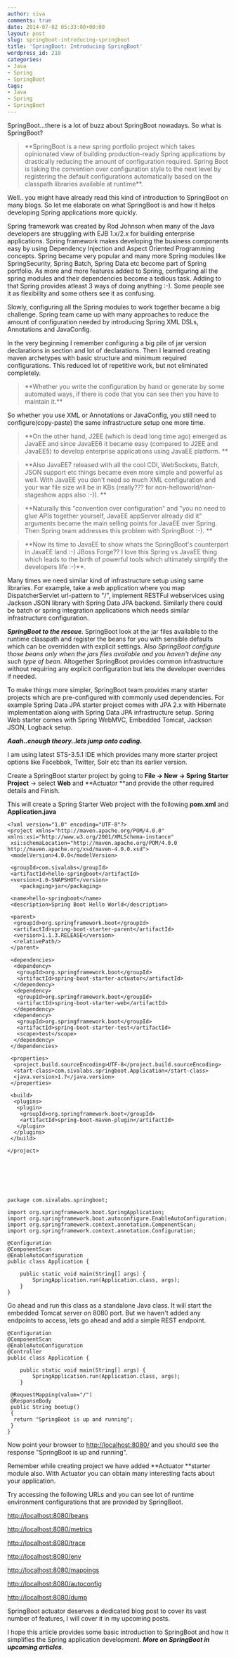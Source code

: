 ```yaml
---
author: siva
comments: true
date: 2014-07-02 05:33:00+00:00
layout: post
slug: springboot-introducing-springboot
title: 'SpringBoot: Introducing SpringBoot'
wordpress_id: 218
categories:
- Java
- Spring
- SpringBoot
tags:
- Java
- Spring
- SpringBoot
---
```


SpringBoot...there is a lot of buzz about SpringBoot nowadays. So what is SpringBoot?


<blockquote>**SpringBoot is a new spring portfolio project which takes opinionated view of building production-ready Spring applications by drastically reducing the amount of configuration required. Spring Boot is taking the convention over configuration style to the next level by registering the default configurations automatically based on the classpath libraries available at runtime**.</blockquote>


Well.. you might have already read this kind of introduction to SpringBoot on many blogs. So let me elaborate on what SpringBoot is and how it helps developing Spring applications more quickly.

Spring framework was created by Rod Johnson when many of the Java developers are struggling with EJB 1.x/2.x for building enterprise applications. Spring framework makes developing the business components easy by using Dependency Injection and Aspect Oriented Programming concepts. Spring became very popular and many more Spring modules like SpringSecurity, Spring Batch, Spring Data etc become part of Spring portfolio. As more and more features added to Spring, configuring all the spring modules and their dependencies become a tedious task. Adding to that Spring provides atleast 3 ways of doing anything :-). Some people see it as flexibility and some others see it as confusing.

Slowly, configuring all the Spring modules to work together became a big challenge. Spring team came up with many approaches to reduce the amount of configuration needed by introducing Spring XML DSLs, Annotations and JavaConfig.

In the very beginning I remember configuring a big pile of jar version declarations in <properties> section and lot of <dependency> declarations. Then I learned creating maven archetypes with basic structure and minimum required configurations. This reduced lot of repetitive work, but not eliminated completely.


<blockquote>**Whether you write the configuration by hand or generate by some automated ways, if there is code that you can see then you have to maintain it.**</blockquote>


So whether you use XML or Annotations or JavaConfig, you still need to configure(copy-paste) the same infrastructure setup one more time.


<blockquote>**On the other hand, J2EE (which is dead long time ago) emerged as JavaEE and since JavaEE6 it became easy (compared to J2EE and JavaEE5) to develop enterprise applications using JavaEE platform. **</blockquote>




<blockquote>**Also JavaEE7 released with all the cool CDI, WebSockets, Batch, JSON support etc things became even more simple and powerful as well. With JavaEE you don't need so much XML configuration and your war file size will be in KBs (really??? for non-helloworld/non-stageshow apps also :-)). **</blockquote>




<blockquote>**Naturally this "convention over configuration" and "you no need to glue APIs together yourself, JavaEE appServer already did it" arguments became the main selling points for JavaEE over Spring. Then Spring team addresses this problem with SpringBoot :-). **</blockquote>




<blockquote>**Now its time to JavaEE to show whats the SpringBoot's counterpart in JavaEE land :-) JBoss Forge?? I love this Spring vs JavaEE thing which leads to the birth of powerful tools which ultimately simplify the developers life :-)**.</blockquote>


Many times we need similar kind of infrastructure setup using same libraries. For example, take a web application where you map DispatcherServlet url-pattern to "/", implement RESTFul webservices using Jackson JSON library with Spring Data JPA backend. Similarly there could be batch or spring integration applications which needs similar infrastructure configuration.

**_SpringBoot to the rescue_**. SpringBoot look at the jar files available to the runtime classpath and register the beans for you with sensible defaults which can be overridden with explicit settings. Also _SpringBoot configure those beans only when the jars files available and you haven't define any such type of bean_. Altogether SpringBoot provides common infrastructure without requiring any explicit configuration but lets the developer overrides if needed.

To make things more simpler, SpringBoot team provides many starter projects which are pre-configured with commonly used dependencies. For example Spring Data JPA starter project comes with JPA 2.x with Hibernate implementation along with Spring Data JPA infrastructure setup. Spring Web starter comes with Spring WebMVC, Embedded Tomcat, Jackson JSON, Logback setup.

**_Aaah..enough theory..lets jump onto coding._**

I am using latest STS-3.5.1 IDE which provides many more starter project options like Facebbok, Twitter, Solr etc than its earlier version.

Create a SpringBoot starter project by going to **File -> New -> Spring Starter Project** -> select **Web** and **Actuator **and provide the other required details and Finish.


This will create a Spring Starter Web project with the following **pom.xml** and **Application.java**




    
    
    <?xml version="1.0" encoding="UTF-8"?>
    <project xmlns="http://maven.apache.org/POM/4.0.0" xmlns:xsi="http://www.w3.org/2001/XMLSchema-instance"
     xsi:schemaLocation="http://maven.apache.org/POM/4.0.0 http://maven.apache.org/xsd/maven-4.0.0.xsd">
     <modelVersion>4.0.0</modelVersion>
    
     <groupId>com.sivalabs</groupId>
     <artifactId>hello-springboot</artifactId>
     <version>1.0-SNAPSHOT</version>
        <packaging>jar</packaging>
    
     <name>hello-springboot</name>
     <description>Spring Boot Hello World</description>
    
     <parent>
      <groupId>org.springframework.boot</groupId>
      <artifactId>spring-boot-starter-parent</artifactId>
      <version>1.1.3.RELEASE</version>
      <relativePath/>
     </parent>
    
     <dependencies>
      <dependency>
       <groupId>org.springframework.boot</groupId>
       <artifactId>spring-boot-starter-actuator</artifactId>
      </dependency>
      <dependency>
       <groupId>org.springframework.boot</groupId>
       <artifactId>spring-boot-starter-web</artifactId>
      </dependency>
      <dependency>
       <groupId>org.springframework.boot</groupId>
       <artifactId>spring-boot-starter-test</artifactId>
       <scope>test</scope>
      </dependency>  
     </dependencies>
    
     <properties>
      <project.build.sourceEncoding>UTF-8</project.build.sourceEncoding>
      <start-class>com.sivalabs.springboot.Application</start-class>
      <java.version>1.7</java.version>
     </properties>
    
     <build>
      <plugins>
       <plugin>
        <groupId>org.springframework.boot</groupId>
        <artifactId>spring-boot-maven-plugin</artifactId>
       </plugin>
      </plugins>
     </build>
    
    </project>
    




    
    
    package com.sivalabs.springboot;
    
    import org.springframework.boot.SpringApplication;
    import org.springframework.boot.autoconfigure.EnableAutoConfiguration;
    import org.springframework.context.annotation.ComponentScan;
    import org.springframework.context.annotation.Configuration;
    
    @Configuration
    @ComponentScan
    @EnableAutoConfiguration
    public class Application {
    
        public static void main(String[] args) {
            SpringApplication.run(Application.class, args);
        }
    }
    


Go ahead and run this class as a standalone Java class. It will start the embedded Tomcat server on 8080 port. But we haven't added any endpoints to access, lets go ahead and add a simple REST endpoint.


    
    
    @Configuration
    @ComponentScan
    @EnableAutoConfiguration
    @Controller
    public class Application {
    
        public static void main(String[] args) {
            SpringApplication.run(Application.class, args);
        } 
     
     @RequestMapping(value="/")
     @ResponseBody
     public String bootup()
     {
      return "SpringBoot is up and running";
     }
    }
    





Now point your browser to [http://localhost:8080/](http://localhost:8080/) and you should see the response "SpringBoot is up and running".





Remember while creating project we have added **Actuator **starter module also. With Actuator you can obtain many interesting facts about your application.







Try accessing the following URLs and you can see lot of runtime environment configurations that are provided by SpringBoot.







[http://localhost:8080/beans](http://localhost:8080/beans)




[http://localhost:8080/metrics](http://localhost:8080/metrics)




[http://localhost:8080/trace](http://localhost:8080/trace)




[http://localhost:8080/env](http://localhost:8080/env)




[http://localhost:8080/mappings](http://localhost:8080/mappings)




[http://localhost:8080/autoconfig](http://localhost:8080/autoconfig)




[http://localhost:8080/dump](http://localhost:8080/dump)







SpringBoot actuator deserves a dedicated blog post to cover its vast number of features, I will cover it in my upcoming posts.







I hope this article provides some basic introduction to SpringBoot and how it simplifies the Spring application development. **_More on SpringBoot in upcoming articles_**.
